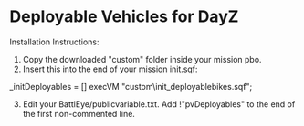 Deployable Vehicles for DayZ
================

Installation Instructions:

1. Copy the downloaded "custom" folder inside your mission pbo.
2. Insert this into the end of your mission init.sqf:

_initDeployables = [] execVM "custom\init_deployablebikes.sqf";

3. Edit your BattlEye/publicvariable.txt. Add !"pvDeployables" to the end of the first non-commented line.
